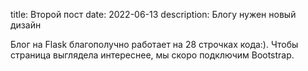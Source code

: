 title: Второй пост 
date: 2022-06-13 
description: Блогу нужен новый дизайн

Блог на Flask благополучно работает на 28 строчках кода:). Чтобы страница выглядела интереснее, мы скоро подключим Bootstrap.